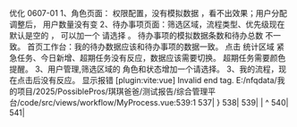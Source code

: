 优化 0607-01
1、角色页面： 权限配置，没有模拟数据 ，看不出效果；用户分配调整后， 用户数量没有变 
2、待办事项页面：筛选区域，流程类型、优先级现在默认是空的 ， 可以加一个 请选择 。 
   待办事项的模拟数据条数和待办总数 不一致。 
   首页工作台：我的待办数据应该和待办事项的数据一致。 
   点击 统计区域 紧急任务、今日新增、超期任务没有反应，数据应该需要切换。
   超期任务需要颜色提醒。
3、用户管理,筛选区域的 角色和状态增加一个请选择。 
3、我的流程，现在点击后没有反应。 显示报错
 [plugin:vite:vue] Invalid end tag.
E:/nfqdata/我的项目/2025/PossiblePros/琪琪爸爸/测试报告/综合管理平台/code/src/views/workflow/MyProcess.vue:539:1
537|  }
538|  </style>
539|  </template>
   |   ^
540|  
541|  <script setup>

4、整体优化， 为了让模拟更加真实， 在登陆后，统一对数据进行初始化 ，初始化的数据可以放到json文件中。 放到sessionstorege中。 这样 不同页面的数据就可以统一起来了。 



优化 0607-02
1、首页报错
Dashboard.vue:261 Uncaught (in promise) TypeError: time.toLocaleDateString is not a function
    at Proxy.formatTime (Dashboard.vue:261:17)
    at Dashboard.vue:69:46
    at Dashboard.vue:75:19
2、所有页面的搜索区域的 下拉框 都有问题， 我希望的是 组件默认展示 “请选择”。 但是现在都是空， 样式很丑。 没有把下拉框宽度撑开。
3、检查下待办事项为什么一条数据都没有了， 是否被删除了， 没有在mockData中添加？ 没有初始化？ 我希望有12条数据，然后有各个类别的 ， 统计有总的待办数还有 紧急、今日、超期。并且点击统计数据要切换。
    同样工作台的 我的待办也是展示相同的数据。
4、优化下 顶部通知的样式， 通知旁边哪个图标现在点击了没有效果 。 
5、优化下登陆背景色， 这个是医院综合管理平台， 紫色不太合适 



优化 0607-03
